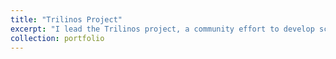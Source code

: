 ```yaml
---
title: "Trilinos Project"
excerpt: "I lead the Trilinos project, a community effort to develop scientific and mathematical libraries that enable the solution of large-scale multi-physics, multi-scale and related modeling and simulation problems on leadership computing platforms.[Trilinos on GitHub.com](https://github.com/trilinos/Trilinos).  [Trilinos Website](https://trilinos.github.com).<br/><img src='https://trilinos.github.com/Logos/Trilinos_logo.png' width='350' >"
collection: portfolio
---
```


